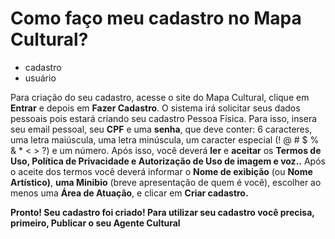 # Como faço meu cadastro no Mapa Cultural?

- cadastro
- usuário


Para criação do seu cadastro, acesse o site do Mapa Cultural, clique em **Entrar** e depois em **Fazer Cadastro**. O sistema irá solicitar seus dados pessoais pois estará criando seu cadastro Pessoa Física. Para isso, insera seu email pessoal, seu **CPF** e uma **senha**, que deve conter: 6 caracteres, uma letra maiúscula, uma letra minúscula, um caracter especial (! @ # $ % & * < > ?) e um número. 
Após isso, você deverá **ler** e **aceitar** os **Termos de Uso, Política de Privacidade e Autorização de Uso de imagem e voz..** 
Após o aceite dos termos você deverá informar o **Nome de exibição** (ou **Nome Artístico)**, **uma Minibio** (breve apresentação de quem é você), escolher ao menos uma **Área de Atuação**, e clicar em **Criar cadastro.** 

**Pronto! Seu cadastro foi criado! Para utilizar seu cadastro você precisa, primeiro, Publicar o seu Agente Cultural**
